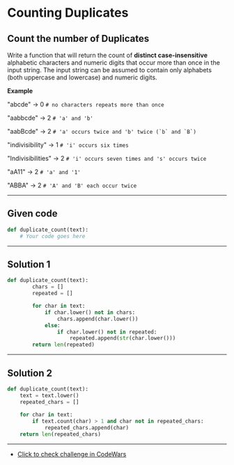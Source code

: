 # Counting Duplicates

## Count the number of Duplicates
Write a function that will return the count of **distinct case-insensitive** alphabetic characters and numeric digits that occur more than once in the input string. The input string can be assumed to contain only alphabets (both uppercase and lowercase) and numeric digits.

**Example**

"abcde" -> 0 ```# no characters repeats more than once```

"aabbcde" -> 2 ```# 'a' and 'b'```

"aabBcde" -> 2 ```# 'a' occurs twice and 'b' twice (`b` and `B`)```

"indivisibility" -> 1 ```# 'i' occurs six times```

"Indivisibilities" -> 2 ```# 'i' occurs seven times and 's' occurs twice```

"aA11" -> 2 ```# 'a' and '1'```

"ABBA" -> 2 ```# 'A' and 'B' each occur twice```

---

## Given code
```python
def duplicate_count(text):
    # Your code goes here
```

---

## Solution 1
```python
def duplicate_count(text):
        chars = []
        repeated = []

        for char in text:
            if char.lower() not in chars:
                chars.append(char.lower())
            else:
                if char.lower() not in repeated:
                    repeated.append(str(char.lower()))
        return len(repeated)
```

---


## Solution 2
```python
def duplicate_count(text):
    text = text.lower()
    repeated_chars = []
    
    for char in text:
        if text.count(char) > 1 and char not in repeated_chars:
            repeated_chars.append(char)
    return len(repeated_chars)
```

---

- [Click to check challenge in CodeWars](https://www.codewars.com/kata/54bf1c2cd5b56cc47f0007a1)